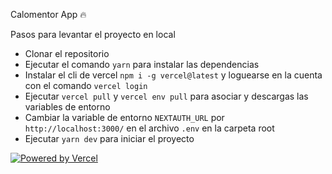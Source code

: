 Calomentor App 🔥

Pasos para levantar el proyecto en local

- Clonar el repositorio
- Ejecutar el comando `yarn` para instalar las dependencias
- Instalar el cli de vercel `npm i -g vercel@latest` y loguearse en la cuenta con el comando `vercel login`
- Ejecutar `vercel pull` y `vercel env pull` para asociar y descargas las variables de entorno
- Cambiar la variable de entorno `NEXTAUTH_URL` por `http://localhost:3000/` en el archivo `.env` en la carpeta root
- Ejecutar `yarn dev` para iniciar el proyecto

<a href="https://vercel.com/?utm_source=hifrontendcafe&utm_campaign=oss">
  <img src="https://www.datocms-assets.com/31049/1618983297-powered-by-vercel.svg" alt="Powered by Vercel" />
</a>
